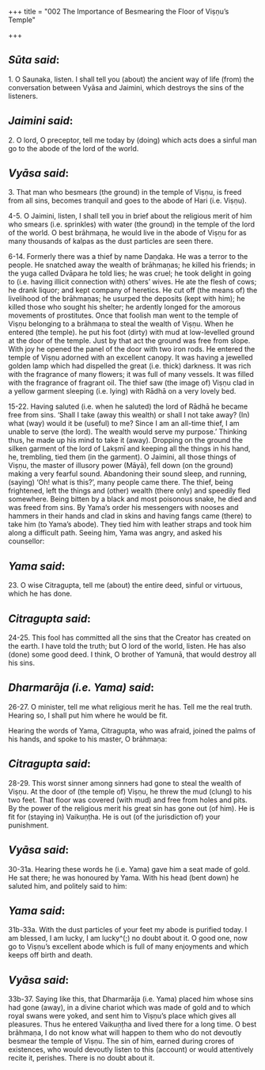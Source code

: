 +++
title = "002 The Importance of Besmearing the Floor of Viṣṇu’s Temple"

+++
 

## *Sūta said*:

1\. O Saunaka, listen. I shall tell you (about) the ancient way of life (from) the conversation between Vyāsa and Jaimini, which destroys the sins of the listeners.

## *Jaimini said*:

2\. O lord, O preceptor, tell me today by (doing) which acts does a sinful man go to the abode of the lord of the world.

## *Vyāsa said*:

3\. That man who besmears (the ground) in the temple of Viṣṇu, is freed from all sins, becomes tranquil and goes to the abode of Hari (i.e. Viṣṇu).

4-5. O Jaimini, listen, I shall tell you in brief about the religious merit of him who smears (i.e. sprinkles) with water (the ground) in the temple of the lord of the world. O best brāhmaṇa, he would live in the abode of Viṣṇu for as many thousands of kalpas as the dust particles are seen there.

6-14. Formerly there was a thief by name Daṇḍaka. He was a terror to the people. He snatched away the wealth of brāhmaṇas; he killed his friends; in the yuga called Dvāpara he told lies; he was cruel; he took delight in going to (i.e. having illicit connection with) others’ wives. He ate the flesh of cows; he drank liquor; and kept company of heretics. He cut off (the means of) the livelihood of the brāhmaṇas; he usurped the deposits (kept with him); he killed those who sought his shelter; he ardently longed for the amorous movements of prostitutes. Once that foolish man went to the temple of Viṣṇu belonging to a brāhmaṇa to steal the wealth of Viṣṇu. When he entered (the temple). he put his foot (dirty) with mud at low-levelled ground at the door of the temple. Just by that act the ground was free from slope. With joy he opened the panel of the door with two iron rods. He entered the temple of Viṣṇu adorned with an excellent canopy. It was having a jewelled golden lamp which had dispelled the great (i.e. thick) darkness. It was rich with the fragrance of many flowers; it was full of many vessels. It was filled with the fragrance of fragrant oil. The thief saw (the image of) Viṣṇu clad in a yellow garment sleeping (i.e. lying) with Rādhā on a very lovely bed.

15-22. Having saluted (i.e. when he saluted) the lord of Rādhā he became free from sins. ‘Shall I take (away this wealth) or shall I not take away? (In) what (way) would it be (useful) to me? Since I am an all-time thief, I am unable to serve (the lord). The wealth would serve my purpose.’ Thinking thus, he made up his mind to take it (away). Dropping on the ground the silken garment of the lord of Lakṣmī and keeping all the things in his hand, he, trembling, tied them (in the garment). O Jaimini, all those things of Viṣṇu, the master of illusory power (Māyā), fell down (on the ground) making a very fearful sound. Abandoning their sound sleep, and running, (saying) ‘Oh! what is this?’, many people came there. The thief, being frightened, left the things and (other) wealth (there only) and speedily fled somewhere. Being bitten by a black and most poisonous snake, he died and was freed from sins. By Yama’s order his messengers with nooses and hammers in their hands and clad in skins and having fangs came (there) to take him (to Yama’s abode). They tied him with leather straps and took him along a difficult path. Seeing him, Yama was angry, and asked his counsellor:

## *Yama said*:

23\. O wise Citragupta, tell me (about) the entire deed, sinful or virtuous, which he has done.

## *Citragupta said*:

24-25. This fool has committed all the sins that the Creator has created on the earth. I have told the truth; but O lord of the world, listen. He has also (done) some good deed. I think, O brother of Yamunā, that would destroy all his sins.

## *Dharmarāja (i.e. Yama) said*:

26-27. O minister, tell me what religious merit he has. Tell me the real truth. Hearing so, I shall put him where he would be fit.

Hearing the words of Yama, Citragupta, who was afraid, joined the palms of his hands, and spoke to his master, O brāhmaṇa:

## *Citragupta said*:

28-29. This worst sinner among sinners had gone to steal the wealth of Viṣṇu. At the door of (the temple of) Viṣṇu, he threw the mud (clung) to his two feet. That floor was covered (with mud) and free from holes and pits. By the power of the religious merit his great sin has gone out (of him). He is fit for (staying in) Vaikuṇṭha. He is out (of the jurisdiction of) your punishment.

## *Vyāsa said*:

30-31a. Hearing these words he (i.e. Yama) gave him a seat made of gold. He sat there; he was honoured by Yama. With his head (bent down) he saluted him, and politely said to him:

## *Yama said*:

31b-33a. With the dust particles of your feet my abode is purified today. I am blessed, I am lucky, I am lucky^(;) no doubt about it. O good one, now go to Viṣṇu’s excellent abode which is full of many enjoyments and which keeps off birth and death.

## *Vyāsa said*:

33b-37. Saying like this, that Dharmarāja (i.e. Yama) placed him whose sins had gone (away), in a divine chariot which was made of gold and to which royal swans were yoked, and sent him to Viṣṇu’s place which gives all pleasures. Thus he entered Vaikuṇṭha and lived there for a long time. O best brāhmaṇa, I do not know what will happen to them who do not devoutly besmear the temple of Viṣṇu. The sin of him, earned during crores of existences, who would devoutly listen to this (account) or would attentively recite it, perishes. There is no doubt about it.


